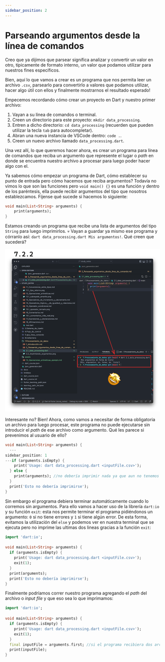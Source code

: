 ```yaml
---
sidebar_position: 2
---
```


# Parseando argumentos desde la línea de comandos

Creo que ya dijimos que parsear significa analizar y convertir un valor en otro, típicamente de formato interno, un valor que podamos utilizar para nuestros fines específicos.

Bien, aquí lo que vamos a crear es un programa que nos permita leer un archivo `.csv`, parsearlo para convertirlo a valores que podamos utilizar, hacer algo útil con ellos y finalmente mostrarnos el resultado esperado!

Empecemos recordando cómo crear un proyecto en Dart y nuestro primer archivo:

1. Vayan a su línea de comandos o terminal.
2. Creen un directorio para este proyecto: `mkdir data_processing`.
3. Entren a dicho directorio: `cd data_processing` (recuerden que pueden utilizar la tecla `tab` para autocompletar).
4. Abran una nueva instancia de VSCode dentro: `code .`.
5. Creen un nuevo archivo llamado `data_processing.dart`.

Una vez allí, lo que queremos hacer ahora, es crear un programa para línea de comandos que reciba un argumento que represente el lugar o _path_ en donde se encuentra nuestro archivo a procesar para luego poder hacer algo con el.

Ya sabemos cómo empezar un programa de Dart, cómo establecer su punto de entrada pero cómo hacemos que reciba argumentos? Todavía no vimos lo que son las funciones pero `void main() {}` es una función y dentro de los paréntesis, ella puede recibir argumentos del tipo que nosotros establezcamos. Fíjense qué sucede si hacemos lo siguiente:

```dart
void main(List<String> arguments) {
    print(arguments);
}
```

Estamos creando un programa que recibe una lista de argumentos del tipo `String` para luego imprimirlos. 💀 Vayan a guardar ya mismo ese programa y córranlo así: `dart data_processing.dart Mis argumentos!`. Qué creen que sucederá?

![Imprimiendo arguments](2.2_imprimiendo_argumentos.png)

Interesante no? Bien! Ahora, como vamos a necesitar de forma obligatoria un archivo para luego procesar, este programa no puede ejecutarse sin introducir el _path_ de ese archivo como argumento. Qué les parece si prevenimos al usuario de ello?

```dart
void main(List<String> arguments) {
  ---
sidebar_position: 1
---if (arguments.isEmpty) {
    print('Usage: dart data_processing.dart <inputFile.csv>');
  } else {
    print(arguments); //no debería imprimir nada ya que aun no tenemos argumentos
  }
  print('Esto no debería imprimirse'); 
}
```

Sin embargo el programa debiera terminar automáticamente cuando lo corremos sin argumentos. Para ello vamos a hacer uso de la librería `dart:io` y su función `exit`: esta nos permite terminar el programa pidiéndonos un argumento: `0` si no tiene errores y `1` si tiene algún error. De esta forma, evitamos la utilización del `else` y podemos ver en nuestra terminal que se ejecuta pero no imprime las ultimas dos lineas gracias a la función `exit`:

```dart
import 'dart:io';

void main(List<String> arguments) {
  if (arguments.isEmpty) {
    print('Usage: dart data_processing.dart <inputFile.csv>');
    exit(1);
  }
  print(arguments);
  print('Esto no debería imprimirse');
}
```

Finalmente podríamos correr nuestro programa agregando el _path_ del archivo o _input file_ y que eso sea lo que imprimamos:

```dart
import 'dart:io';

void main(List<String> arguments) {
  if (arguments.isEmpty) {
    print('Usage: dart data_processing.dart <inputFile.csv>');
    exit(1);
  }
  final inputFile = arguments.first; //si el programa recibiera dos archivos como argumento desde la línea de comando esta variable tomaría el valor del path del primero de ellos
  print(inputFile);
}
```
